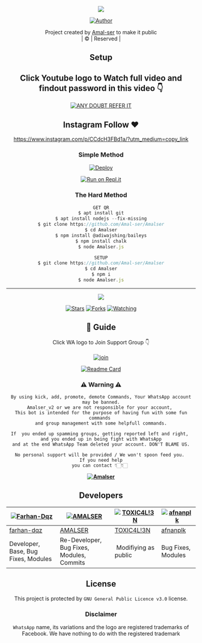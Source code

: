 <div align="center">

 </a>
</p>
<div align="center">
  <p align="center">
<img src=https://i.imgur.com/w89FHm7.jpeg>
</p>
  <p align="center">
<a href="https://github.com/Amal-ser"><img title="Author" src="https://img.shields.io/badge/Author-Amal-ser/Amalser?color=blue&style=for-the-badge&logo=whatsapp"></a>
</p>
</div>
<p align="center">
Project created by <a href="https://github.com/Amal-ser">Amal-ser</a> to make it public
    <br>
       | © |
        Reserved |
    <br> 
</p>

## Setup
<div align="center"> 


## Click Youtube logo to Watch full video and findout password in this video 👇

 [![ANY DOUBT REFER IT](https://www.linkpicture.com/q/YouTube-Logo-700x394.png)](https://youtu.be/Tb1B-rS52uo)


## Instagram  Follow ❤️

https://www.instagram.com/p/CCdcH3FBd1a/?utm_medium=copy_link


  ### Simple Method
  
[![Deploy](https://www.herokucdn.com/deploy/button.svg)](https://heroku.com/deploy?template=https://github.com/Madumal1122/Janiya)

  
[![Run on Repl.it](https://repl.it/badge/github/quiec/whatsAlfa)](https://replit.com/@Amalser/Amalser)
  
### The Hard Method
```js
GET QR
$ apt install git
$ apt install nodejs --fix-missing
$ git clone https://github.com/Amal-ser/Amalser
$ cd Amalser
$ npm install @adiwajshing/baileys
$ npm install chalk
$ node Amalser.js
```
      
```js
SETUP
$ git clone https://github.com/Amal-ser/Amalser
$ cd Amalser
$ npm i
$ node Amalser.js
```

----

  <p align="center">
  <a href="httsp://github.com/Amal-ser/Amalser">
    
<a href="https://github.com/Amal-ser/followers">
<img src="https://img.shields.io/github/repo-size/Amal-ser/Amalser?color=green&label=Repo%20total%20size&style=plastic">
<p align="center">
<a href="https://github.com/Amal-ser/followers"
<img title="Followers" src="https://img.shields.io/github/followers/Amal-ser?color=blue&style=flat-square"></a>
<a href="https://github.com/Amal-ser/Amalser/stargazers/"><img title="Stars" src="https://img.shields.io/github/stars/Amal-ser/Amalser?color=blue&style=flat-square"></a>
<a href="https://github.com/Amal-ser/Amalser/network/members"><img title="Forks" src="https://img.shields.io/github/forks/Amal-ser/Amalser?color=blue&style=flat-square"></a>
<a href="https://github.com/Amal-ser/Amalser/watchers"><img title="Watching" src="https://img.shields.io/github/watchers/Amal-ser/Amalser?label=Watchers&color=blue&style=flat-square"></a>
</p>

## 📢 Guide
Click WA logo to Join Support Group 👇
    <br>
<br>
  [![join](https://github.com/Alien-alfa/PublicBot/blob/main/wlogo.svg.png)](https://chat.whatsapp.com/CbRlEux876XFsWQfIlOKty)
  <div align="center">
       
  [![Readme Card](https://github-readme-stats.vercel.app/api/pin/?username=Amal-ser&repo=Amalser&theme=nightowl)](https://github.com/Amal-ser/Amalser)
  </div>
    
### ⚠ Warning ⚠

```
By using kick, add, promote, demote Commands, Your WhatsApp account may be banned.
Amalser_v2 or we are not responsible for your account, 
This bot is intended for the purpose of having fun with some fun commands 
and group management with some helpfull commands.

If  you ended up spamming groups, getting reported left and right, 
and you ended up in being fight with WhatsApp
and at the end WhatsApp Team deleted your account. DON'T BLAME US.

No personal support will be provided / We won't spoon feed you. 
If you need help
you can contact 👇🏻👇🏻 
```
**[![Amalser](https://www.linkpicture.com/q/WHTSPP-LOGO.png)](http://wa.me/919895828468?text=Can%20you%20help%20bro)**

## Developers
  <div align="center">
    
  [![Farhan-Dqz](https://github.com/farhan-dqz.png?size=100)](https://github.com/farhan-dqz) | [![AMALSER](https://github.com/Amal-ser.png?size=100)](https://github.com/Amal-ser) |  [![TOXIC4L!3N](https://github.com/Alien-alfa.png?size=100)](https://github.com/AI-VIKI) | [![afnanplk](https://github.com/afnanplk.png?size=100)](https://github.com/afnanplk) 
----|----|----|----
[farhan-dqz](https://github.com/farhan-dqz) | [AMALSER](https://github.com/Amal-ser) | [TOXIC4L!3N](https://github.com/AI-VIKI) | [afnanplk](https://github.com/afnanplk)
Developer, Base, Bug Fixes, Modules| Re-Developer, Bug Fixes, Modules, Commits |  Modifiying  as   public | Bug Fixes, Modules | Deploy Error Fixed
  </div>
    


## License
This project is protected by `GNU General Public Licence v3.0` license.

### Disclaimer
`WhatsApp` name, its variations and the logo are registered trademarks of Facebook. We have nothing to do with the registered trademark
